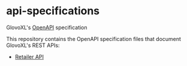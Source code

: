 # api-specifications
GlovoXL's [OpenAPI](https://spec.openapis.org/oas/latest.html) specification

This repository contains the OpenAPI specification files that document GlovoXL's REST APIs:

- [Retailer API](retailer-oas)
